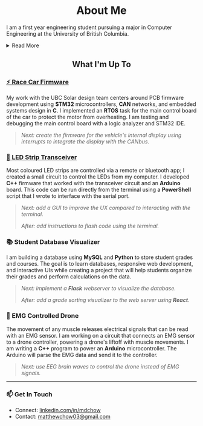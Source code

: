 <h1 align="center">About Me</h1>


I am a first year engineering student pursuing a major in Computer Engineering at the University of British Columbia.

<details>

<summary> Read More </summary>

<h3 align="left">🚀 The Dream</h3>

I was born and raised in East Vancouver, comforted by familiarity and a sense of community. I want to break out of that comfort, bringing the values I have gained to a new chapter. With my career, I am looking to work abroad and use my skills in larger markets—for larger goals. 

My passion is computer engineering with a niche in sustainability and transportation. I believe cars today are not mechanical, electrical, or manufacturing endeavours, they are software driven robots. It fascinates me that vehicles have brains, implemented in the roots of their embedded systems.

My current focus is to build up the skills needed to create the next generation of automobiles; between my degree, my projects, my tenacity, and my ambition, I am trying to put myself on the right path. Working on solar race cars with <a href="https://ubcsolar.com/">UBC Solar</a>, I am gaining experience as a developer, in addition to a sustainable perspective that is vital for engineering design. 

My dream is to work on the next generation of intelligent transportation while minimizing the impacts that vehicles have on our world.

<h3 align="left">🎸 Fun Facts </h3>

I am a [self taught guitarist](https://www.instagram.com/p/BNUxJOEgT5F/) and a one man band. I play the melody, chords, bassline, and occasionally, the percussion. This is also known as percussive fingerstyle guitar.

I have been weightlifting for over 4 years, battling many health complications along the way. I am currently dealing with a growth in my ankle, although I like to say that every challenge someone faces is a lesson that can be taught to others. I am always open to having a chat about diet, training programs, and fitness. 

<h3 align="left">🌎 My Mantras</h3>

- We are remembered for our character and the lasting impacts we create.
- Working with people who make you smile is a core virtue of any job.
- If you are truly passionate about something, you will find time for it.

</details>

<b><h2 align="center">What I'm Up To</h2></b>

<h3 align="left"><a href="https://github.com/MatthewChow03/Dashboard-Firmware">⚡ Race Car Firmware</a></h3>

My work with the UBC Solar design team centers around PCB firmware development using **STM32** microcontrollers, **CAN** networks, and embedded systems design in **C**. I implemented an **RTOS** task for the main control board of the car to protect the motor from overheating. I am testing and debugging the main control board with a logic analyzer and STM32 IDE.

> *Next: create the firmware for the vehicle's internal display using interrupts to integrate the display with the CANbus.* 

<h3 align="left"><a href="https://github.com/MatthewChow03/LED-Strip-Controller">📡 LED Strip Transceiver</a></h3>

Most coloured LED strips are controlled via a remote or bluetooth app; I created a small circuit to control the LEDs from my computer. I developed **C++** firmware that worked with the transceiver circuit and an **Arduino** board. This code can be run directly from the terminal using a **PowerShell** script that I wrote to interface with the serial port.

> *Next: add a GUI to improve the UX compared to interacting with the terminal.* 
>
> *After: add instructions to flash code using the terminal.*

<h3 align="left">📚 Student Database Visualizer</h3>

I am building a database using **MySQL** and **Python** to store student grades and courses. The goal is to learn databases, responsive web development, and interactive UIs while creating a project that will help students organize their grades and perform calculations on the data.

> *Next: implement a **Flask** webserver to visualize the database.* 
> 
> *After: add a grade sorting visualizer to the web server using **React**.*

<h3 align="left">💪 EMG Controlled Drone</h3> 

The movement of any muscle releases electrical signals that can be read with an EMG sensor. I am working on a circuit that connects an EMG sensor to a drone controller, powering a drone's liftoff with muscle movements. I am writing a **C++** program to power an **Arduino** microcontroller. The Arduino will parse the EMG data and send it to the controller.

> *Next: use EEG brain waves to control the drone instead of EMG signals.* 

---

<h3 align="left">📫 Get In Touch</h3>


- Connect: [linkedin.com/in/mdchow](https://www.linkedin.com/in/mdchow/)
- Contact: matthewchow03@gmail.com
